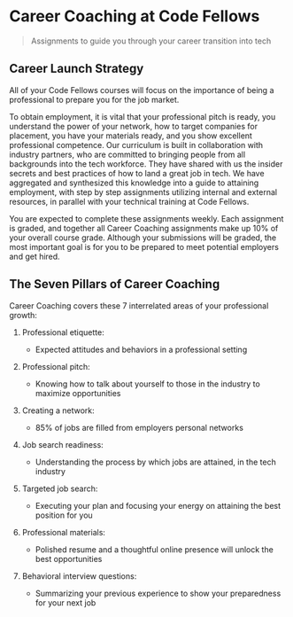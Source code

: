 # Career Coaching at Code Fellows

> Assignments to guide you through your career transition into tech

## Career Launch Strategy
All of your Code Fellows courses will focus on the importance of being a professional to prepare you for the job market.

To obtain employment, it is vital that your professional pitch is ready, you understand the power of your network, how to target companies for placement, you have your materials ready, and you show excellent professional competence. Our curriculum is built in collaboration with industry partners, who are committed to bringing people from all backgrounds into the tech workforce. They have shared with us the insider secrets and best practices of how to land a great job in tech. We have aggregated and synthesized this knowledge into a guide to attaining employment, with step by step assignments utilizing internal and external resources, in parallel with your technical training at Code Fellows. 

You are expected to complete these assignments weekly. Each assignment is graded, and together all Career Coaching assignments make up 10% of your overall course grade. Although your submissions will be graded, the most important goal is for you to be prepared to meet potential employers and get hired. 

## The Seven Pillars of Career Coaching 

Career Coaching covers these 7 interrelated areas of your professional growth:

1. Professional etiquette:
    - Expected attitudes and behaviors in a professional setting

1. Professional pitch:
    - Knowing how to talk about yourself to those in the industry to maximize opportunities

1. Creating a network:
    - 85% of jobs are filled from employers personal networks

1. Job search readiness:
    - Understanding the process by which jobs are attained, in the tech industry

1. Targeted job search:
    - Executing your plan and focusing your energy on attaining the best position for you

1. Professional materials:
    - Polished resume and a thoughtful online presence will unlock the best opportunities

1. Behavioral interview questions:
    - Summarizing your previous experience to show your preparedness for your next job

